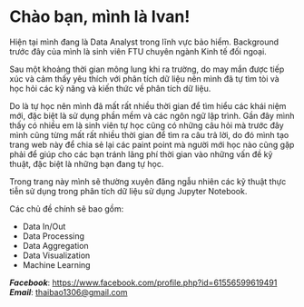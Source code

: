 # Chào bạn, mình là Ivan!

Hiện tại mình đang là Data Analyst trong lĩnh vực bảo hiểm. Background trước đây của mình là sinh viên FTU chuyên ngành Kinh tế đối ngoại. 

Sau một khoảng thời gian mông lung khi ra trường, do may mắn được tiếp xúc và cảm thấy yêu thích với phân tích dữ liệu nên mình đã tự tìm tòi và học hỏi các kỹ năng và kiến thức về phân tích dữ liệu.

Do là tự học nên mình đã mất rất nhiều thời gian để tìm hiểu các khái niệm mới, đặc biệt là sử dụng phần mềm và các ngôn ngữ lập trình. Gần đây mình thấy có nhiều em là sinh viên tự học cũng có những câu hỏi mà trước đây mình cũng từng mất rất nhiều thời gian để tìm ra câu trả lời, do đó mình tạo trang web này để chia sẻ lại các paint point mà người mới học nào cũng gặp phải để giúp cho các bạn tránh lãng phí thời gian vào những vấn đề kỹ thuật, đặc biệt là những bạn đang tự học.

Trong trang này mình sẽ thường xuyên đăng ngẫu nhiên các kỹ thuật thực tiễn sử dụng trong phân 
tích dữ liệu sử dụng Jupyter Notebook.

Các chủ đề chính sẽ bao gồm:
- Data In/Out
- Data Processing
- Data Aggregation
- Data Visualization
- Machine Learning



***Facebook***: https://www.facebook.com/profile.php?id=61556599619491 \
***Email***: thaibao1306@gmail.com



<!-- ```{tableofcontents}
``` -->
